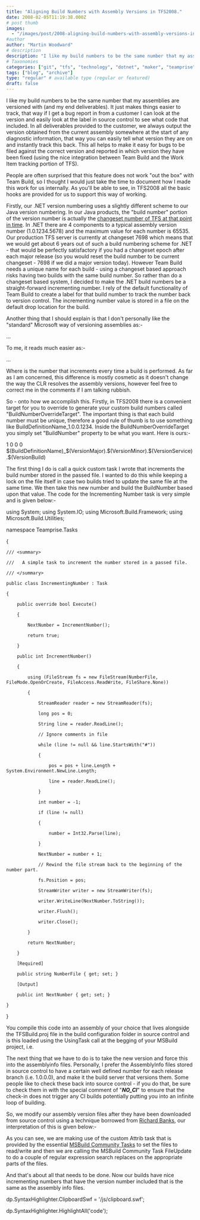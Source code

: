 ```yaml
---
title: "Aligning Build Numbers with Assembly Versions in TFS2008."
date: 2008-02-05T11:19:38.000Z
# post thumb
images:
  - "/images/post/2008-aligning-build-numbers-with-assembly-versions-in-tfs2008.jpg"
#author
author: "Martin Woodward"
# description
description: "I like my build numbers to be the same number that my assemblies are versioned with (and my end deliverables)."
# Taxonomies
categories: ["git", "tfs", "technology", "dotnet", "maker", "teamprise", "web", "programming", "personal"]
tags: ["blog", "archive"]
type: "regular" # available type (regular or featured)
draft: false
---
```

I like my build numbers to be the same number that my assemblies are versioned with (and my end deliverables).  It just makes things easier to track, that way if I get a bug report in from a customer I can look at the version and easily look at the label in source control to see what code that included. In all deliverables provided to the customer, we always output the version obtained from the current assembly somewhere at the start of any diagnostic information, that way you can easily tell what version they are on and instantly track this back.  This all helps to make it easy for bugs to be filed against the correct version and reported in which version they have been fixed (using the nice integration between Team Build and the Work Item tracking portion of TFS).  

People are often surprised that this feature does not work "out the box" with Team Build, so I thought I would just take the time to document how I made this work for us internally.  As you'll be able to see, in TFS2008 all the basic hooks are provided for us to support this way of working.  

Firstly, our .NET version numbering uses a slightly different scheme to our Java version numbering.  In our Java products, the "build number" portion of the version number is actually the [changeset number of TFS at that point in time](http://www.woodwardweb.com/vsts/000329.html).  In .NET there are 4 components to a typical assembly version number (1.0.1234.5678) and the maximum value for each number is 65535.  Our production TFS server is currently at changeset 7698 which means that we would get about 6 years out of such a build numbering scheme for .NET - that would be perfectly satisfactory if you had a changeset epoch after each major release (so you would reset the build number to be current changeset - 7698 if we did a major version today).  However Team Build needs a unique name for each build - using a changeset based approach risks having two builds with the same build number.  So rather than do a changeset based system, I decided to make the .NET build numbers be a straight-forward incrementing number. I rely of the default functionality of Team Build to create a label for that build number to track the number back to version control.  The incrementing number value is stored in a file on the default drop location for the build.  

Another thing that I should explain is that I don't personally like the "standard" Microsoft way of versioning assemblies as:-     

<Major>.<Minor>.<Build>.<Service>   

To me, it reads much easier as:-     

<Major>.<Minor>.<Service>.<Build>   

Where <Build> is the number that increments every time a build is performed.  As far as I am concerned, this difference is mostly cosmetic as it doesn't change the way the CLR resolves the assembly versions, however feel free to correct me in the comments if I am talking rubbish.  

So - onto how we accomplish this.  Firstly, in TFS2008 there is a convenient target for you to override to generate your custom build numbers called "BuildNumberOverrideTarget".  The important thing is that each build number must be unique, therefore a good rule of thumb is to use something like BuildDefinitionName_1.0.0.1234.  Inside the BuildNumberOverrideTarget you simply set "BuildNumber" property to be what you want.  Here is ours:-  

<PropertyGroup> 
  <VersionMajor>1</VersionMajor> 
  <VersionMinor>0</VersionMinor> 
  <VersionService>0</VersionService> 
  <VersionBuild>0</VersionBuild> 
</PropertyGroup>
<Target Name="BuildNumberOverrideTarget"> 
  <!-- Create a custom build number, matching the assembly version -->      
  <Message Text="Loading last build number from file "$(DropLocation)\buildnumber.txt"" /> 
  <IncrementingNumber NumberFile="$(DropLocation)\buildnumber.txt"> 
    <Output TaskParameter="NextNumber" PropertyName="VersionBuild" /> 
  </IncrementingNumber> 
  <PropertyGroup> 
    <BuildNumber>$(BuildDefinitionName)_$(VersionMajor).$(VersionMinor).$(VersionService).$(VersionBuild)</BuildNumber> 
  </PropertyGroup> 
  <Message Text="Build number set to "$(BuildNumber)"" />  
</Target>

The first thing I do is call a quick custom task I wrote that increments the build number stored in the passed file.  I wanted to do this while keeping a lock on the file itself in case two builds tried to update the same file at the same time.  We then take this new number and build the BuildNumber based upon that value.  The code for the Incrementing Number task is very simple and is given below:-

using System; 
using System.IO; 
using Microsoft.Build.Framework; 
using Microsoft.Build.Utilities; 

namespace Teamprise.Tasks 

{ 

    /// <summary> 

    ///   A simple task to increment the number stored in a passed file. 

    /// </summary> 

    public class IncrementingNumber : Task 

    { 

        public override bool Execute() 

        { 

            NextNumber = IncrementNumber(); 

            return true; 

        } 

        public int IncrementNumber() 

        { 

            using (FileStream fs = new FileStream(NumberFile, FileMode.OpenOrCreate, FileAccess.ReadWrite, FileShare.None)) 

            { 

                StreamReader reader = new StreamReader(fs); 

                long pos = 0; 

                String line = reader.ReadLine(); 

                // Ignore comments in file 

                while (line != null && line.StartsWith("#")) 

                { 

                    pos = pos + line.Length + System.Environment.NewLine.Length; 

                    line = reader.ReadLine(); 

                } 

                int number = -1; 

                if (line != null) 

                { 

                    number = Int32.Parse(line); 

                } 

                NextNumber = number + 1; 

                // Rewind the file stream back to the beginning of the number part. 

                fs.Position = pos; 

                StreamWriter writer = new StreamWriter(fs); 

                writer.WriteLine(NextNumber.ToString()); 

                writer.Flush(); 

                writer.Close(); 

            } 

            return NextNumber; 

        } 

        [Required] 

        public string NumberFile { get; set; } 

        [Output] 

        public int NextNumber { get; set; } 

    } 

}

You compile this code into an assembly of your choice that lives alongside the TFSBuild.proj file in the build configuration folder in source control and is this loaded using the UsingTask call at the begging of your MSBuild project, i.e.

<UsingTask TaskName="Teamprise.Tasks.IncrementingNumber" 
           AssemblyFile="Teamprise.Tasks.dll" />

The next thing that we have to do is to take the new version and force this into the assemblyinfo files.  Personally, I prefer the AssemblyInfo files stored in source control to have a certain well defined number for each release branch (i.e. 1.0.0.0), and make it the build server that versions them.  Some people like to check these back into source control - if you do that, be sure to check them in with the special comment of "***NO_CI***" to ensure that the check-in does not trigger any CI builds potentially putting you into an infinite loop of building.

So, we modify our assembly version files after they have been downloaded from source control using a technique borrowed from [Richard Banks](http://richardsbraindump.blogspot.com/2007/07/versioning-builds-with-tfs-and-msbuild.html), our interpretation of this is given below:-

<ItemGroup> 
  <AssemblyInfoFiles Include="$(SolutionRoot)\**\assemblyinfo.cs" /> 
</ItemGroup>   
<Target Name="AfterGet"> 
  <!-- Update all the assembly info files with generated version info --> 
  <Message Text="Modifying AssemblyInfo files under "$(SolutionRoot)"." /> 
  <Attrib Files="@(AssemblyInfoFiles)" Normal="true" /> 
  <FileUpdate Files="@(AssemblyInfoFiles)"                                 
              Regex="AssemblyVersion\(".*"\)\]"                 
              ReplacementText="AssemblyVersion("$(VersionMajor).$(VersionMinor).$(VersionService).$(VersionBuild)")]" /> 
  <FileUpdate Files="@(AssemblyInfoFiles)" 
              Regex="AssemblyFileVersion\(".*"\)\]" 
              ReplacementText="AssemblyFileVersion("$(VersionMajor).$(VersionMinor).$(VersionService).$(VersionBuild)")]" /> 
  <Message Text="AssemblyInfo files updated to version "$(VersionMajor).$(VersionMinor).$(VersionService).$(VersionBuild)"" /> 
</Target>

As you can see, we are making use of the custom Attrib task that is provided by the essential [MSBuild Community Tasks](http://msbuildtasks.tigris.org/) to set the files to read/write and then we are calling the MSBuild Community Task FileUpdate to do a couple of regular expression search replaces on the appropriate parts of the files.

And that's about all that needs to be done.  Now our builds have nice incrementing numbers that have the version number included that is the same as the assembly info files.

dp.SyntaxHighlighter.ClipboardSwf = '/js/clipboard.swf';

dp.SyntaxHighlighter.HighlightAll('code');